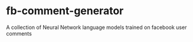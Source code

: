 # fb-comment-generator
A collection of Neural Network language models trained on facebook user comments
